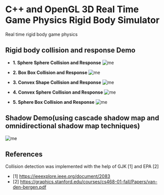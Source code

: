 # C++ and OpenGL 3D Real Time Game Physics Rigid Body Simulator 
Real time rigid body game physics<bp/><bp/>

## Rigid body collision and response Demo
- **1. Sphere Sphere Collision and Response**
![me](https://github.com/AlbertBoll/OpenGL-3D-Rigid-Body-Simulation-Engine/blob/main/gif/rigid%20sphere%20collision.gif)<bp/><bp/>

- **2. Box Box Collision and Response**
![me](https://github.com/AlbertBoll/OpenGL-3D-Rigid-Body-Simulation-Engine/blob/main/gif/rigid%20box%20collision.gif)<bp/><bp/>

- **3. Convex Shape Collision and Response**
![me](https://github.com/AlbertBoll/OpenGL-3D-Rigid-Body-Simulation-Engine/blob/main/gif/rigid%20convex%20collision.gif)<bp/><bp/>

- **4. Convex Sphere Collision and Response**
![me](https://github.com/AlbertBoll/OpenGL-3D-Rigid-Body-Simulation-Engine/blob/main/gif/convex_and_sphere_collision.gif)<bp/><bp/>

- **5. Sphere Box Collision and Response**
![me](https://github.com/AlbertBoll/OpenGL-3D-Rigid-Body-Simulation-Engine/blob/main/gif/box_sphere_collision.gif)<bp/><bp/>

## Shadow Demo(using cascade shadow map and omnidirectional shadow map techniques)
![me](https://github.com/AlbertBoll/OpenGL-3D-Rigid-Body-Simulation-Engine/blob/main/gif/omnidirectional_and_cascade_shadow.gif)<bp/><bp/>



## References
Collision detection was implemented with the help of GJK [1] and EPA [2]
- [1] https://ieeexplore.ieee.org/document/2083
- [2] https://graphics.stanford.edu/courses/cs468-01-fall/Papers/van-den-bergen.pdf

